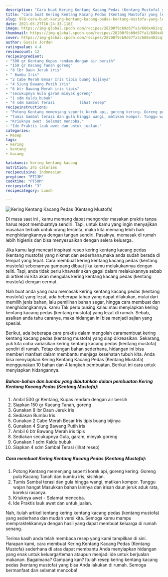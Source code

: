 ```yaml
---
description: "Cara buat Kering Kentang Kacang Pedas (Kentang Mustofa) yang lezat Untuk Jualan"
title: "Cara buat Kering Kentang Kacang Pedas (Kentang Mustofa) yang lezat Untuk Jualan"
slug: 978-cara-buat-kering-kentang-kacang-pedas-kentang-mustofa-yang-lezat-untuk-jualan
date: 2021-05-27T16:24:33.118Z
image: https://img-global.cpcdn.com/recipes/28200f9cb9d67fa3/680x482cq70/kering-kentang-kacang-pedas-kentang-mustofa-foto-resep-utama.jpg
thumbnail: https://img-global.cpcdn.com/recipes/28200f9cb9d67fa3/680x482cq70/kering-kentang-kacang-pedas-kentang-mustofa-foto-resep-utama.jpg
cover: https://img-global.cpcdn.com/recipes/28200f9cb9d67fa3/680x482cq70/kering-kentang-kacang-pedas-kentang-mustofa-foto-resep-utama.jpg
author: Gussie Jordan
ratingvalue: 4.4
reviewcount: 12
recipeingredient:
- "500 gr Kentang Kupas rendam dengan air bersih"
- "150 gr Kacang Tanah goreng"
- "8 lbr Daun Jeruk iris"
- " Bumbu Iris"
- "2 Cabe Merah Besar Iris tipis buang bijinya"
- "4 Siung Bawang Putih iris"
- "6 btr Bawang Merah iris tipis"
- "secukupnya Gula garam minyak goreng"
- "1 sdm Kaldu bubuk"
- "4 sdm Sambal Terasi           lihat resep"
recipeinstructions:
- "Potong Kentang memenjang seperti korek api, goreng kering. Goreng pula Kacang Tanah dan bumbu iris, sisihkan."
- "Tumis Sambal terasi dan gula hingga wangi, matikan kompor. Tunggu wajan hangat Masukkan bahan lainnya dan irisan daun jeruk aduk rata, koreksi rasanya."
- "Kriuknya awet  Selamat mencoba."
- "Ide Praktis lauk awet dan untuk jualan."
categories:
- Resep
tags:
- kering
- kentang
- kacang

katakunci: kering kentang kacang 
nutrition: 245 calories
recipecuisine: Indonesian
preptime: "PT13M"
cooktime: "PT50M"
recipeyield: "3"
recipecategory: Lunch

---
```



![Kering Kentang Kacang Pedas (Kentang Mustofa)](https://img-global.cpcdn.com/recipes/28200f9cb9d67fa3/680x482cq70/kering-kentang-kacang-pedas-kentang-mustofa-foto-resep-utama.jpg)

Di masa  saat ini , kamu memang dapat mengorder masakan praktis tanpa harus repot membuatnya sendiri. Tapi, untuk kamu yang ingin menyajikan masakan terbaik untuk orang tercinta, maka kita memang lebih baik menghidangkannya dengan tangan sendiri. Pasalnya, memasak di rumah lebih higienis dan bisa menyesuaikan dengan selera keluarga.

Jika kamu lagi mencari inspirasi resep kering kentang kacang pedas (kentang mustofa) yang nikmat dan sederhana,maka anda sudah berada di tempat yang tepat. Cara membuat kering kentang kacang pedas (kentang mustofa)  sebenarnya gampang dibuat jika kamu melakukannya dengan teliti. Tapi, anda tidak perlu khawatir akan gagal dalam melakukannya 
sebab di artikel ini kita akan mengulas kering kentang kacang pedas (kentang mustofa) dengan cermat.  



Nah buat anda yang mau memasak kering kentang kacang pedas (kentang mustofa) yang lezat, ada beberapa tahap yang dapat dilakukan, mulai dari memilih jenis bahan, lalu pemilihan bahan segar, hingga cara membuat dan menghidangkannya. kamu Tak perlu pusing kalau mau menyiapkan kering kentang kacang pedas (kentang mustofa) yang lezat di rumah. Sebab, asalkan anda  tahu caranya, maka hidangan ini bisa menjadi sajian yang spesial.

Berikut, ada beberapa cara praktis  dalam mengolah caramembuat kering kentang kacang pedas (kentang mustofa) yang siap dikreasikan. Sekarang, yuk kita coba variasikan kering kentang kacang pedas (kentang mustofa) sendiri di rumah. Tetap dengan bahan sederhana, hidangan ini bisa memberi manfaat dalam membantu menjaga kesehatan tubuh kita. Anda bisa menyiapkan Kering Kentang Kacang Pedas (Kentang Mustofa) menggunakan 10 bahan dan 4 langkah pembuatan. Berikut ini cara untuk menyiapkan hidangannya.

<!--inarticleads1-->

##### Bahan-bahan dan bumbu yang dibutuhkan dalam pembuatan Kering Kentang Kacang Pedas (Kentang Mustofa):

1. Ambil 500 gr Kentang, Kupas rendam dengan air bersih
1. Siapkan 150 gr Kacang Tanah, goreng
1. Gunakan 8 lbr Daun Jeruk iris
1. Sediakan  Bumbu Iris
1. Gunakan 2 Cabe Merah Besar Iris tipis buang bijinya
1. Gunakan 4 Siung Bawang Putih iris
1. Ambil 6 btr Bawang Merah iris tipis
1. Sediakan secukupnya Gula, garam, minyak goreng
1. Gunakan 1 sdm Kaldu bubuk
1. Siapkan 4 sdm Sambal Terasi           (lihat resep)




<!--inarticleads2-->

##### Cara membuat Kering Kentang Kacang Pedas (Kentang Mustofa):

1. Potong Kentang memenjang seperti korek api, goreng kering. Goreng pula Kacang Tanah dan bumbu iris, sisihkan.
1. Tumis Sambal terasi dan gula hingga wangi, matikan kompor. Tunggu wajan hangat Masukkan bahan lainnya dan irisan daun jeruk aduk rata, koreksi rasanya.
1. Kriuknya awet  - Selamat mencoba.
1. Ide Praktis lauk awet dan untuk jualan.




Nah, itulah artikel tentang  kering kentang kacang pedas (kentang mustofa)  yang sederhana dan mudah versi kita. Semoga kamu mampu mempraktekkannya dengan hasil yang dapat membuat keluarga di rumah senang. 

Terima kasih anda telah membaca resep yang kami tampilkan di sini. Harapan kami, cara membuat  Kering Kentang Kacang Pedas (Kentang Mustofa) sederhana di atas dapat membantu Anda menyiapkan hidangan yang enak untuk keluarga/teman ataupun menjadi ide untuk berjualan makanan. Bagaimana? Gampang kan? Itulah resep kering kentang kacang pedas (kentang mustofa) yang bisa Anda lakukan di rumah. Semoga bermanfaat dan selamat mencoba!


